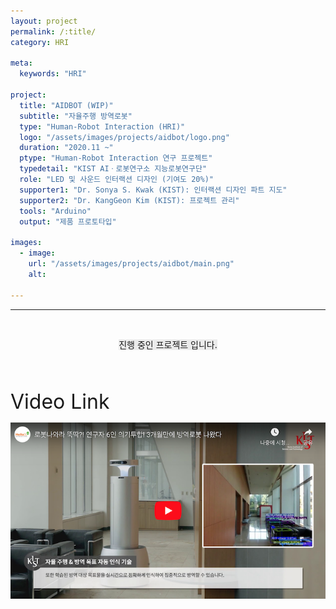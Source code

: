 ```yaml
---
layout: project
permalink: /:title/
category: HRI

meta:
  keywords: "HRI"

project:
  title: "AIDBOT (WIP)"
  subtitle: "자율주행 방역로봇"
  type: "Human-Robot Interaction (HRI)"
  logo: "/assets/images/projects/aidbot/logo.png"
  duration: "2020.11 ~"
  ptype: "Human-Robot Interaction 연구 프로젝트"
  typedetail: "KIST AIㆍ로봇연구소 지능로봇연구단"
  role: "LED 및 사운드 인터랙션 디자인 (기여도 20%)"
  supporter1: "Dr. Sonya S. Kwak (KIST): 인터랙션 디자인 파트 지도"
  supporter2: "Dr. KangGeon Kim (KIST): 프로젝트 관리"
  tools: "Arduino"
  output: "제품 프로토타입"

images:
  - image:
    url: "/assets/images/projects/aidbot/main.png"
    alt:

---
```

---
<br>

<p align="center"><span style="background-color:#EBEBEB">진행 중인 프로젝트 입니다.</span></p>
<br><br>

<font size="6em">Video Link</font>
<br>

<p align="center">
  <a href="https://youtu.be/YjfDIU-aQk4">
  <img src="/assets/images/projects/aidbot/video.png">
  </a>
</p>  
<br><br><br><br><br><br>
